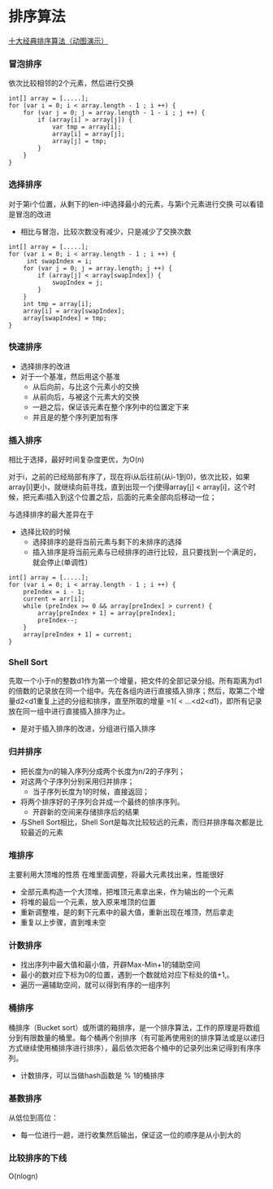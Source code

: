 # 排序算法

[十大经典排序算法（动图演示）](https://www.cnblogs.com/onepixel/articles/7674659.html)

### 冒泡排序
依次比较相邻的2个元素，然后进行交换
~~~
int[] array = [.....];
for (var i = 0; i < array.length - 1 ; i ++) {
    for (var j = 0; j = array.length - 1 - i ; j ++) {
        if (array[i] > array[j]) {
            var tmp = array[i];
            array[i] = array[j];
            array[j] = tmp;
        }
    }
}
~~~

### 选择排序
对于第i个位置，从剩下的len-i中选择最小的元素，与第i个元素进行交换
可以看错是冒泡的改进

+ 相比与冒泡，比较次数没有减少，只是减少了交换次数
~~~
int[] array = [.....];
for (var i = 0; i < array.length - 1 ; i ++) {
     int swapIndex = i;
​    for (var j = 0; j = array.length; j ++) {
​        if (array[j] < array[swapIndex]) {
​            swapIndex = j;
​        }
​    }
	int tmp = array[i];
	array[i] = array[swapIndex];
	array[swapIndex] = tmp;
}
~~~

### 快速排序
+ 选择排序的改进
+ 对于一个基准，然后用这个基准
	+ 从后向前，与比这个元素小的交换
	+ 从前向后，与被这个元素大的交换
	+ 一趟之后，保证该元素在整个序列中的位置定下来
	+ 并且是的整个序列更加有序

### 插入排序
相比于选择，最好时间复杂度更优，为O(n)

对于i，之前的已经局部有序了，现在将i从后往前(从i-1到0)，依次比较，如果array[i]更小，就继续向前寻找，直到出现一个j使得array[j] < array[i]，这个时候，把元素i插入到这个位置之后，后面的元素全部向后移动一位；

与选择排序的最大差异在于
+ 选择比较的时候
	+ 选择排序的是将当前元素与剩下的未排序的选择
	+ 插入排序是将当前元素与已经排序的进行比较，且只要找到一个满足的，就会停止(单调性)

~~~
int[] array = [.....];
for (var i = 0; i < array.length - 1 ; i ++) {
	preIndex = i - 1;
    current = arr[i];
    while (preIndex >= 0 && array[preIndex] > current) {
    	array[preIndex + 1] = array[preIndex];
        preIndex--;
    }
    array[preIndex + 1] = current;
}
~~~

### Shell Sort
先取一个小于n的整数d1作为第一个增量，把文件的全部记录分组。所有距离为d1的倍数的记录放在同一个组中。先在各组内进行直接插入排序；然后，取第二个增量d2<d1重复上述的分组和排序，直至所取的增量  =1(  <  …<d2<d1)，即所有记录放在同一组中进行直接插入排序为止。
+ 是对于插入排序的改进，分组进行插入排序

### 归并排序
+ 把长度为n的输入序列分成两个长度为n/2的子序列；
+ 对这两个子序列分别采用归并排序；
	+ 当子序列长度为1的时候，直接返回；
+ 将两个排序好的子序列合并成一个最终的排序序列。
	+ 开辟新的空间来存储排序后的结果
+ 与Shell Sort相比，Shell Sort是每次比较较远的元素，而归并排序每次都是比较最近的元素

### 堆排序
主要利用大顶堆的性质
在堆里面调整，将最大元素找出来，性能很好
+ 全部元素构造一个大顶堆，把堆顶元素拿出来，作为输出的一个元素
+ 将堆的最后一个元素，放入原来堆顶的位置
+ 重新调整堆，是的剩下元素中的最大值，重新出现在堆顶，然后拿走
+ 重复以上步骤，直到堆未空

### 计数排序
+ 找出序列中最大值和最小值，开辟Max-Min+1的辅助空间
+ 最小的数对应下标为0的位置，遇到一个数就给对应下标处的值+1,。
+ 遍历一遍辅助空间，就可以得到有序的一组序列

### 桶排序
桶排序（Bucket sort）或所谓的箱排序，是一个排序算法，工作的原理是将数组分到有限数量的桶里。每个桶再个别排序（有可能再使用别的排序算法或是以递归方式继续使用桶排序进行排序），最后依次把各个桶中的记录列出来记得到有序序列。
+ 计数排序，可以当做hash函数是 % 1的桶排序

### 基数排序
从低位到高位：
+ 每一位进行一趟，进行收集然后输出，保证这一位的顺序是从小到大的

### 比较排序的下线
O(nlogn)









